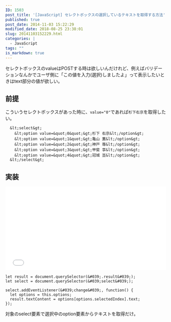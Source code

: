 ```yaml
---
ID: 1503
post_title: '[JavaScript] セレクトボックスの選択しているテキストを取得する方法'
published: true
post_date: 2014-11-03 15:22:29
modified_date: 2018-08-25 23:38:01
slug: 20141103152229.html
categories: |
  - JavaScript
tags: ""
is_markdown: true
---
```

セレクトボックスのvalueはPOSTする時は欲しいんだけれど、例えばバリデーションなんかでユーザ側に「この値を入力(選択)しましたよ」って表示したいときはtext部分の値が欲しい。

<!--more-->

## 前提
こういうセレクトボックスがあった時に、`value="0"`であれば`杉下右京`を取得したい。

```language-html
  &lt;select&gt;
    &lt;option value=&quot;0&quot;&gt;杉下 右京&lt;/option&gt;
    &lt;option value=&quot;1&quot;&gt;亀山 薫&lt;/option&gt;
    &lt;option value=&quot;2&quot;&gt;神戸 尊&lt;/option&gt;
    &lt;option value=&quot;3&quot;&gt;甲斐 享&lt;/option&gt;
    &lt;option value=&quot;4&quot;&gt;冠城 亘&lt;/option&gt;
  &lt;/select&gt;
```

## 実装

<iframe height='260' scrolling='no' title='Get SelectBox Option Text' src='//codepen.io/hiro0218/embed/gdPXYE/?height=263&theme-id=light&default-tab=result&embed-version=2' frameborder='no' allowtransparency='true' allowfullscreen='true' style='width: 100%;'>See the Pen <a href='https://codepen.io/hiro0218/pen/gdPXYE/'>Get SelectBox Option Text</a> by hiro (<a href='https://codepen.io/hiro0218'>@hiro0218</a>) on <a href='https://codepen.io'>CodePen</a>.
</iframe>

```language-js
let result = document.querySelector(&#039;.result&#039;);
let select = document.querySelector(&#039;select&#039;);

select.addEventListener(&#039;change&#039;, function() {
  let options = this.options;
  result.textContent = options[options.selectedIndex].text;
});
```

対象のselect要素で選択中のoption要素からテキストを取得だけ。